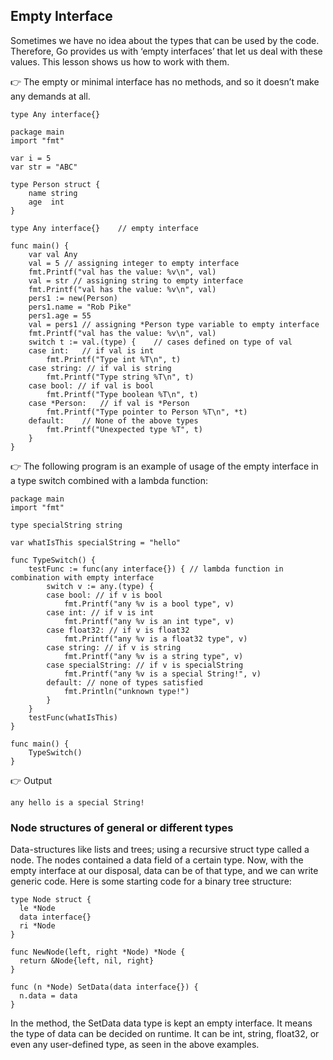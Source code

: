 ## Empty Interface

Sometimes we have no idea about the types that can be used by the code. Therefore, Go provides us with ‘empty interfaces’ that let us deal with these values. This lesson shows us how to work with them.

👉 The empty or minimal interface has no methods, and so it doesn’t make any demands at all.

```
type Any interface{}
```

```golang
package main
import "fmt"

var i = 5
var str = "ABC"

type Person struct {
	name string
	age  int
}

type Any interface{}	// empty interface

func main() {
	var val Any
	val = 5	// assigning integer to empty interface
	fmt.Printf("val has the value: %v\n", val)
	val = str // assigning string to empty interface
	fmt.Printf("val has the value: %v\n", val)
	pers1 := new(Person)
	pers1.name = "Rob Pike"
	pers1.age = 55
	val = pers1 // assigning *Person type variable to empty interface
	fmt.Printf("val has the value: %v\n", val)
	switch t := val.(type) {	// cases defined on type of val
	case int:	// if val is int
		fmt.Printf("Type int %T\n", t)
	case string: // if val is string
		fmt.Printf("Type string %T\n", t)
	case bool: // if val is bool
		fmt.Printf("Type boolean %T\n", t)
	case *Person:	// if val is *Person
		fmt.Printf("Type pointer to Person %T\n", *t)
	default:	// None of the above types
		fmt.Printf("Unexpected type %T", t)
	}
}
```

👉 The following program is an example of usage of the empty interface in a type switch combined with a lambda function:

```golang
package main
import "fmt"

type specialString string

var whatIsThis specialString = "hello"

func TypeSwitch() {
	testFunc := func(any interface{}) {	// lambda function in combination with empty interface
		switch v := any.(type) {
		case bool: // if v is bool
			fmt.Printf("any %v is a bool type", v)
		case int: // if v is int
			fmt.Printf("any %v is an int type", v)
		case float32: // if v is float32
			fmt.Printf("any %v is a float32 type", v)
		case string: // if v is string
			fmt.Printf("any %v is a string type", v)
		case specialString: // if v is specialString
			fmt.Printf("any %v is a special String!", v)
		default: // none of types satisfied
			fmt.Println("unknown type!")
		}
	}
	testFunc(whatIsThis)
}

func main() {
	TypeSwitch()
}
```

👉 Output

```
any hello is a special String!
```

### Node structures of general or different types
Data-structures like lists and trees; using a recursive struct type called a node. The nodes contained a data field of a certain type. Now, with the empty interface at our disposal, data can be of that type, and we can write generic code. Here is some starting code for a binary tree structure:

```golang
type Node struct {
  le *Node
  data interface{}
  ri *Node
}

func NewNode(left, right *Node) *Node {
  return &Node{left, nil, right}
}

func (n *Node) SetData(data interface{}) {
  n.data = data
}
```

In the method, the SetData data type is kept an empty interface. It means the type of data can be decided on runtime. It can be int, string, float32, or even any user-defined type, as seen in the above examples.

